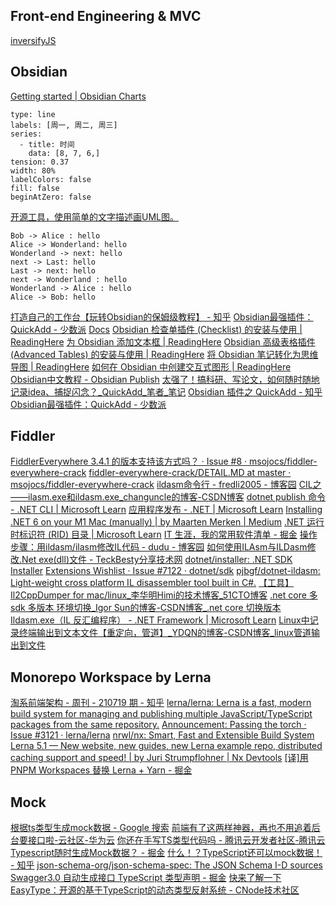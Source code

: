 ## Front-end Engineering & MVC

[inversifyJS](https://darukjs.com/tutorial/decorator.html)

## Obsidian

[Getting started | Obsidian Charts](https://charts.phibr0.de/)

```chart
type: line
labels: [周一, 周二, 周三]
series:
  - title: 时间
    data: [8, 7, 6,]
tension: 0.37
width: 80%
labelColors: false
fill: false
beginAtZero: false
```

[开源工具，使用简单的文字描述画UML图。](https://plantuml.com/zh/)

```plantuml
Bob -> Alice : hello
Alice -> Wonderland: hello
Wonderland -> next: hello
next -> Last: hello
Last -> next: hello
next -> Wonderland : hello
Wonderland -> Alice : hello
Alice -> Bob: hello
```

[打造自己的工作台【玩转Obsidian的保姆级教程】 - 知乎](https://zhuanlan.zhihu.com/p/409409946)
[Obsidian最强插件：QuickAdd - 少数派](https://sspai.com/post/69375)
[Docs](https://kknwfe6755.feishu.cn/docs/doccn67RYLVN4IQZiJTwviIdnog)
[Obsidian 检查单插件 (Checklist) 的安装与使用 | ReadingHere](https://www.readinghere.com/blog/obsidian-checklist-plugin/)
[为 Obsidian 添加文本框 | ReadingHere](https://www.readinghere.com/blog/add-admonition-text-box-for-obsidian/)
[Obsidian 高级表格插件 (Advanced Tables) 的安装与使用 | ReadingHere](https://www.readinghere.com/blog/obsidian-advanced-tables-plugin/)
[将 Obsidian 笔记转化为思维导图 | ReadingHere](https://www.readinghere.com/blog/obsidian-note-mind-map/)
[如何在 Obsidian 中创建交互式图形 | ReadingHere](https://www.readinghere.com/blog/how-to-create-interactive-charts-in-obsidian/)
[Obsidian中文教程 - Obsidian Publish](https://publish.obsidian.md/chinesehelp/)
[太强了！搞科研、写论文，如何随时随地记录idea、捕捉闪念？_QuickAdd_笔者_笔记](https://www.sohu.com/a/556514140_120714173)
[Obsidian 插件之 QuickAdd - 知乎](https://zhuanlan.zhihu.com/p/386885976)
[Obsidian最强插件：QuickAdd - 少数派](https://sspai.com/post/69375)

## Fiddler
[FiddlerEverywhere 3.4.1 的版本支持该方式吗？ · Issue #8 · msojocs/fiddler-everywhere-crack](https://github.com/msojocs/fiddler-everywhere-crack/issues/8)
[fiddler-everywhere-crack/DETAIL.MD at master · msojocs/fiddler-everywhere-crack](https://github.com/msojocs/fiddler-everywhere-crack/blob/master/DETAIL.MD)
[ildasm命令行 - fredli2005 - 博客园](https://www.cnblogs.com/SeekerLee/archive/2008/09/06/1285616.html)
[CIL之——ilasm.exe和ildasm.exe_changuncle的博客-CSDN博客](https://blog.csdn.net/xiaouncle/article/details/72808696)
[dotnet publish 命令 - .NET CLI | Microsoft Learn](https://learn.microsoft.com/zh-cn/dotnet/core/tools/dotnet-publish)
[应用程序发布 - .NET | Microsoft Learn](https://learn.microsoft.com/zh-cn/dotnet/core/deploying/#publish-self-contained)
[Installing .NET 6 on your M1 Mac (manually) | by Maarten Merken | Medium](https://maartenmerken.medium.com/installing-net-6-alpha-on-your-m1-mac-23a35aa6f02c)
[.NET 运行时标识符 (RID) 目录 | Microsoft Learn](https://learn.microsoft.com/zh-cn/dotnet/core/rid-catalog#macos-rids)
[IT 生涯，我的常用软件清单 - 掘金](https://juejin.cn/post/6844903471519383560)
[操作步骤：用ildasm/ilasm修改IL代码 - dudu - 博客园](https://www.cnblogs.com/dudu/archive/2011/05/17/ildasm_ilasm_il.html)
[如何使用ILAsm与ILDasm修改.Net exe(dll)文件 - TeckBesty分享技术网](https://www.teckbesty.com/post/5287o8k7ad.html)
[dotnet/installer: .NET SDK Installer](https://github.com/dotnet/installer#installers-and-binaries)
[Extensions Wishlist · Issue #7122 · dotnet/sdk](https://github.com/dotnet/sdk/issues/7122)
[pjbgf/dotnet-ildasm: Light-weight cross platform IL disassembler tool built in C#.](https://github.com/pjbgf/dotnet-ildasm)
[【工具】Il2CppDumper for mac/linux_李华明Himi的技术博客_51CTO博客](https://blog.51cto.com/xiaominghimi/2524877)
[.net core 多sdk 多版本 环境切换_Igor Sun的博客-CSDN博客_.net core 切换版本](https://blog.csdn.net/deflypig/article/details/121448903)
[Ildasm.exe（IL 反汇编程序） - .NET Framework | Microsoft Learn](https://learn.microsoft.com/zh-cn/dotnet/framework/tools/ildasm-exe-il-disassembler)
[Linux中记录终端输出到文本文件【重定向，管道】_YDQN的博客-CSDN博客_linux管道输出到文件](https://blog.csdn.net/LOVE1055259415/article/details/80060204)

## Monorepo Workspace by Lerna

[淘系前端架构 - 周刊 - 210719 期 - 知乎](https://zhuanlan.zhihu.com/p/390985804)
[lerna/lerna: Lerna is a fast, modern build system for managing and publishing multiple JavaScript/TypeScript packages from the same repository.](https://github.com/lerna/lerna)
[Announcement: Passing the torch · Issue #3121 · lerna/lerna](https://github.com/lerna/lerna/issues/3121)
[nrwl/nx: Smart, Fast and Extensible Build System](https://github.com/nrwl/nx/)
[Lerna 5.1 — New website, new guides, new Lerna example repo, distributed caching support and speed! | by Juri Strumpflohner | Nx Devtools](https://blog.nrwl.io/lerna-5-1-new-website-new-guides-new-lerna-example-repo-distributed-caching-support-and-speed-64d66410bec7)
[[译]用 PNPM Workspaces 替换 Lerna + Yarn - 掘金](https://juejin.cn/post/7071992448511279141#heading-15)

## Mock

[根据ts类型生成mock数据 - Google 搜索](https://www.google.com/search?newwindow=1&sxsrf=ALiCzsYyQi8j9pR8oQZGOPuF4As1DjiJgQ:1666591993979&q=%E6%A0%B9%E6%8D%AEts%E7%B1%BB%E5%9E%8B%E7%94%9F%E6%88%90mock%E6%95%B0%E6%8D%AE&sa=X&ved=2ahUKEwiMi6X-mvj6AhU_DEQIHQy5AQM4ChDVAnoECCIQAQ&biw=1920&bih=862&dpr=1)
[前端有了这两样神器，再也不用追着后台要接口啦-云社区-华为云](https://bbs.huaweicloud.com/blogs/285679)
[你还在手写TS类型代码吗 - 腾讯云开发者社区-腾讯云](https://cloud.tencent.com/developer/article/2020137?cps_key=1d358d18a7a17b4a6df8d67a62fd3d3d)
[Typescript随时生成Mock数据？ - 掘金](https://juejin.cn/post/6972521427819839501)
[什么！？TypeScript还可以mock数据！ - 知乎](https://zhuanlan.zhihu.com/p/72412792)
[json-schema-org/json-schema-spec: The JSON Schema I-D sources](https://github.com/json-schema-org/json-schema-spec)
[Swagger3.0 自动生成接口 TypeScript 类型声明 - 掘金](https://juejin.cn/post/6954261528426217480)
[快来了解一下EasyType：开源的基于TypeScript的动态类型反射系统 - CNode技术社区](https://cnodejs.org/topic/5eeef3ea472c7975b04b69e3)
